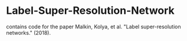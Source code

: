 # Label-Super-Resolution-Network
contains code for the paper
Malkin, Kolya, et al. "Label super-resolution networks." (2018).
